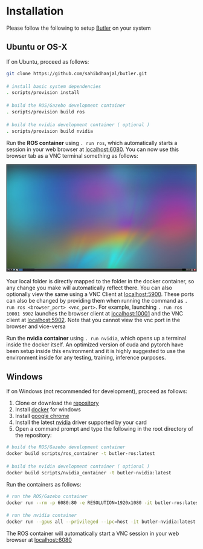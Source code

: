 # Installation
Please follow the following to setup [Butler](https://sahibdhanjal.github.io/butler/) on your system

## Ubuntu or OS-X
If on Ubuntu, proceed as follows:

```bash
git clone https://github.com/sahibdhanjal/butler.git

# install basic system dependencies
. scripts/provision install

# build the ROS/Gazebo development container
. scripts/provision build ros

# build the nvidia development container ( optional )
. scripts/provision build nvidia
```

Run the **ROS container** using `. run ros`, which automatically starts a session in your web browser at [localhost:6080](http://localhost:6080/). You can now use this browser tab as a VNC terminal something as follows:

![Image](img/localhost.png)

Your local folder is directly mapped to the folder in the docker container, so any change you make will automatically reflect there. You can also optionally view the same using a VNC Client at [localhost:5900](http://localhost:5900/). These ports can also be changed by providing them when running the command as `. run ros <browser_port> <vnc_port>`. For example, launching `. run ros 10001 5902` launches the browser client at [localhost:10001](http://localhost:10001/) and the VNC client at [localhost:5902](http://localhost:5902/). Note that you cannot view the vnc port in the browser and vice-versa

Run the **nvidia container** using `. run nvidia`, which opens up a terminal inside the docker itself. An optimized version of cuda and pytorch have been setup inside this environment and it is highly suggested to use the environment inside for any testing, training, inference purposes.

## Windows
If on Windows (not recommended for development), proceed as follows:
1. Clone or download the [repository](https://github.com/sahibdhanjal/butler.git)
2. Install [docker](https://docs.docker.com/docker-for-windows/install/) for windows
3. Install [google chrome](https://www.google.com/chrome/)
4. Install the latest [nvidia](https://www.nvidia.com/Download/index.aspx) driver supported by your card
5. Open a command prompt and type the following in the root directory of the repository:

```bash
# build the ROS/Gazebo development container
docker build scripts/ros_container -t butler-ros:latest

# build the nvidia development container ( optional )
docker build scripts/nvidia_container -t butler-nvidia:latest
```

Run the containers as follows:
```bash
# run the ROS/Gazebo container
docker run --rm -p 6080:80 -e RESOLUTION=1920x1080 -it butler-ros:latest

# run the nvidia container
docker run --gpus all --privileged --ipc=host -it butler-nvidia:latest
```
The ROS container will automatically start a VNC session in your web browser at [localhost:6080](http://localhost:6080/)
